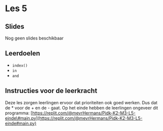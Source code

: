 # Les 5

## Slides

Nog geen slides beschikbaar

## Leerdoelen

* `index()`
* `in`
* `and` 

## Instructies voor de leerkracht

Deze les zorgen leerlingen ervoor dat prioriteiten ook goed werken. Dus dat de \* voor de + en de - gaat. Op het einde hebben de leerlingen ongeveer dit programma: [https://replit.com/@mevrHermans/Pidk-K2-M3-L5-einde\#main.py](https://replit.com/@mevrHermans/Pidk-K2-M3-L5-einde#main.py)

